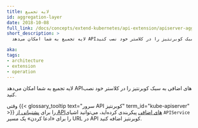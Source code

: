 ```yaml
---
title: لایه تجمیع
id: aggregation-layer
date: 2018-10-08
full_link: /docs/concepts/extend-kubernetes/api-extension/apiserver-aggregation/
short_description: >
  لایه تجمیع به شما امکان می‌دهد APIهای اضافی به سبک کوبرنتیز را در کلاستر خود نصب کنید.

aka: 
tags:
- architecture
- extension
- operation
---
```

  لایه تجمیع به شما امکان می‌دهد APIهای اضافی به سبک کوبرنتیز را در کلاستر خود نصب کنید.

<!--more-->

وقتی {{< glossary_tooltip text="سرور API کوبرنتیز" term_id="kube-apiserver" >}} را برای [پشتیبانی از APIهای اضافی](/docs/tasks/extend-kubernetes/configure-aggregation-layer/) پیکربندی کرده‌اید، می‌توانید اشیای `APIService` را برای «ادعا کردن» یک مسیر URL در API کوبرنتیز اضافه کنید.
